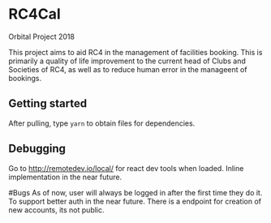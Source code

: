 # RC4Cal

Orbital Project 2018

This project aims to aid RC4 in the management of facilities booking. This is primarily a quality of life improvement to the current head of Clubs and Societies of RC4, as well as to reduce human error in the manageent of bookings.

## Getting started

After pulling, type `yarn` to obtain files for dependencies.

## Debugging

Go to http://remotedev.io/local/ for react dev tools when loaded.
Inline implementation in the near future.

#Bugs
As of now, user will always be logged in after the first time they do it. To support better auth in the near future. There is a endpoint for creation of new accounts, its not public.
